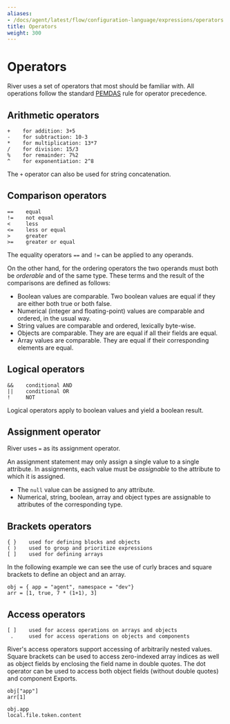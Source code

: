 ```yaml
---
aliases:
- /docs/agent/latest/flow/configuration-language/expressions/operators
title: Operators
weight: 300
---
```


# Operators
River uses a set of operators that most should be familiar with. All operations
follow the standard [PEMDAS](https://en.wikipedia.org/wiki/Order_of_operations)
rule for operator precedence.

## Arithmetic operators
```
+    for addition: 3+5
-    for subtraction: 10-3
*    for multiplication: 13*7
/    for division: 15/3
%    for remainder: 7%2
^    for exponentiation: 2^8
```

The `+` operator can also be used for string concatenation.

## Comparison operators
```
==    equal
!=    not equal
<     less
<=    less or equal
>     greater
>=    greater or equal
```

The equality operators `==` and `!=` can be applied to any operands.

On the other hand, for the ordering operators the two operands must both be
_orderable_ and of the same type. These terms and the result of the comparisons
are defined as follows:

* Boolean values are comparable. Two boolean values are equal if they are
  either both true or both false.
* Numerical (integer and floating-point) values are comparable and ordered, in
  the usual way.
* String values are comparable and ordered, lexically byte-wise.
* Objects are comparable. They are are equal if all their fields are equal.
* Array values are comparable. They are equal if their corresponding elements
  are equal.

## Logical operators
```
&&    conditional AND
||    conditional OR 
!     NOT            
```

Logical operators apply to boolean values and yield a boolean result.

## Assignment operator
River uses `=` as its assignment operator.

An assignment statement may only assign a single value to a single attribute.
In assignments, each value must be _assignable_ to the attribute to which it is
assigned.

* The `null` value can be assigned to any attribute.
* Numerical, string, boolean, array and object types are assignable to
  attributes of the corresponding type.

## Brackets operators
```
{ }    used for defining blocks and objects
( )    used to group and prioritize expressions
[ ]    used for defining arrays
```

In the following example we can see the use of curly braces and square brackets
to define an object and an array.
```river
obj = { app = "agent", namespace = "dev"}
arr = [1, true, 7 * (1+1), 3]
```

## Access operators
```
[ ]    used for access operations on arrays and objects
 .     used for access operations on objects and components
```

River's access operators support accessing of arbitrarily nested values.
Square brackets can be used to access zero-indexed array indices as well as
object fields by enclosing the field name in double quotes.
The dot operator can be used to access both object fields (without double
quotes) and component Exports.
```river
obj["app"]
arr[1]

obj.app
local.file.token.content
```
